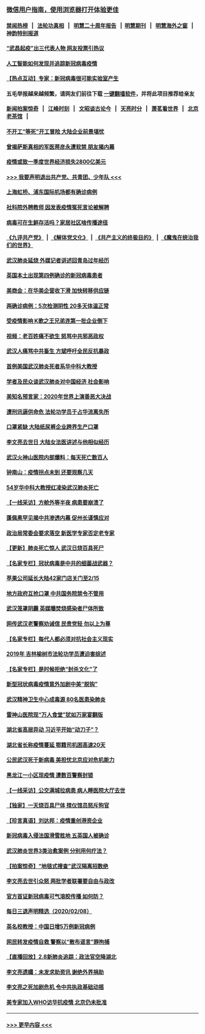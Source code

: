 ### [微信用户指南，使用浏览器打开体验更佳](https://github.com/gfw-breaker/banned-news1/blob/master/indexes/wechat-guide.md?t=0)
#### [禁闻热榜](热点新闻.md?t=0)  &nbsp;&nbsp;|&nbsp;&nbsp; [法轮功真相](https://github.com/gfw-breaker/truth/blob/master/README.md?t=0) &nbsp;&nbsp;|&nbsp;&nbsp; [明慧二十周年报告](https://github.com/gfw-breaker/mh-reports/blob/master/README.md?t=0) &nbsp;&nbsp;|&nbsp;&nbsp;[明慧期刊](https://github.com/gfw-breaker/mh-qikan) &nbsp;&nbsp;|&nbsp;&nbsp; [明慧海外之窗](https://github.com/gfw-breaker/mh-news/blob/master/README.md?t=0) &nbsp;&nbsp;|&nbsp;&nbsp; [神韵特别报道](https://github.com/gfw-breaker/mh-news/blob/master/shenyun.md?t=0)
#### [“武昌起疫”出三代表人物 网友投票引热议](../pages/nsc413/n11856402.md?t=02100533) 
#### [人工智能如何发现并追踪新冠病毒疫情](../pages/nsc413/n11856398.md?t=02100533) 
#### [【热点互动】专家：新冠病毒很可能实验室产生](../pages/nsc413/n11856378.md?t=02100533) 
#### 五毛举报越来越频繁，请网友们前往下载 [一键翻墙软件](https://github.com/gfw-breaker/ssr-accounts)，并将此项目推荐给亲友
#### [新闻拍案惊奇](https://github.com/gfw-breaker/banned-news1/blob/master/pages/link4.md) &nbsp;&nbsp;|&nbsp;&nbsp; [江峰时刻](https://github.com/gfw-breaker/banned-news1/blob/master/pages/link4.md) &nbsp;&nbsp;|&nbsp;&nbsp; [文昭谈古论今](https://github.com/gfw-breaker/banned-news1/blob/master/pages/link4.md) &nbsp;&nbsp;|&nbsp;&nbsp; [天亮时分](https://github.com/gfw-breaker/banned-news1/blob/master/pages/link4.md) &nbsp;&nbsp;|&nbsp;&nbsp; [萧茗看世界](https://github.com/gfw-breaker/banned-news1/blob/master/pages/link4.md) &nbsp;&nbsp;|&nbsp;&nbsp; [北京老茶馆](https://github.com/gfw-breaker/banned-news1/blob/master/pages/link4.md) &nbsp;&nbsp;|&nbsp;&nbsp; 
#### [不开工“等死”开工冒险 大陆企业前景堪忧](../pages/nsc413/n11856312.md?t=02100533) 
#### [曾揭萨斯真相的军医蒋彦永遭软禁 朋友揭内幕](../pages/nsc413/n11856342.md?t=02100533) 
#### [疫情或致一季度世界经济损失2800亿美元](../pages/nsc413/n11855639.md?t=02100533) 
#### [>>> 我要声明退出共产党、共青团、少年队 <<<](https://github.com/begood0513/goodnews/blob/master/quit/letter.md) 
#### [上海虹桥、浦东国际机场都有确诊病例](../pages/nsc413/n11856262.md?t=02100533) 
#### [社科院外聘教师 因发表疫情冤死言论被解聘](../pages/nsc413/n11856129.md?t=02100533) 
#### [病毒可在生鲜存活吗？家居社区啥传播途径](../pages/nsc413/n11856279.md?t=02100533) 
#### [《九评共产党》](https://github.com/begood0513/9ping.md/blob/master/README.md) &nbsp;|&nbsp; [《解体党文化》](../../../../jtdwh.md/blob/master/README.md)  &nbsp;|&nbsp; [《共产主义的终极目的》](../../../../gczydzjmd.md/blob/master/README.md) &nbsp;|&nbsp; [《魔鬼在统治我们的世界》](../../../../mgztzwmdsj.md/blob/master/README.md) 
#### [武汉肺炎延烧 外媒记者讲述回青岛过年经历](../pages/nsc413/n11856159.md?t=02100533) 
#### [英国本土出现第四例确诊的新冠病毒患者](../pages/nsc413/n11855930.md?t=02100533) 
#### [美商会：在华美企营收下滑 加快转移供应链](../pages/nsc413/n11855334.md?t=02100533) 
#### [两确诊病例：5次检测阴性 20多天体温正常](../pages/nsc413/n11855576.md?t=02100533) 
#### [受疫情影响 K歌之王兄弟连第一批企业倒下](../pages/nsc413/n11855001.md?t=02100533) 
#### [视频：老百姓痛不欲生 怒骂中共邪恶政权](../pages/nsc413/n11855080.md?t=02100533) 
#### [武汉人痛骂中共畜生 方斌呼吁全民反抗暴政](../pages/nsc413/n11855386.md?t=02100533) 
#### [首例美国武汉肺炎死者系华中科大教授](../pages/nsc413/n11855500.md?t=02100533) 
#### [学者及民众谈武汉肺炎对中国经济 社会影响](../pages/nsc413/n11855475.md?t=02100533) 
#### [美知名预言家：2020年世界上演善恶大决战](../pages/nsc413/n11855418.md?t=02100533) 
#### [遭刑讯逼供命危 法轮功学员于占华流离失所](../pages/nsc413/n11853979.md?t=02100533) 
#### [口罩紧缺 大陆纸尿裤企业跨界生产口罩](../pages/nsc413/n11854879.md?t=02100533) 
#### [李文亮去世日 大陆女法医讲述与他相似经历](../pages/nsc413/n11855213.md?t=02100533) 
#### [武汉火神山医院内部爆料：每天死亡数百人](../pages/nsc413/n11855017.md?t=02100533) 
#### [钟南山：疫情拐点未到 还要观察几天](../pages/nsc413/n11854504.md?t=02100533) 
#### [54岁华中科大教授红凌染武汉肺炎死亡](../pages/nsc413/n11854889.md?t=02100533) 
#### [【一线采访】方舱外等半夜 病患要崩溃了](../pages/nsc413/n11854786.md?t=02100533) 
#### [蓬佩奥罕见揭中共渗透内幕 促州长谨慎应对](../pages/nsc413/n11854685.md?t=02100533) 
#### [政治局常委会要求落空 新医学专家否定老专家](../pages/nsc413/n11852540.md?t=02100533) 
#### [【更新】肺炎死亡惊人 武汉日烧百具死尸](../pages/nsc413/n11801312.md?t=02100533) 
#### [【名家专栏】冠状病毒是中共的细菌战武器？](../pages/nsc413/n11854546.md?t=02100533) 
#### [苹果公司延长大陆42家门店关门至2/15](../pages/nsc413/n11854605.md?t=02100533) 
#### [地方政府互抢口罩 中共国务院禁令不管用](../pages/nsc413/n11854459.md?t=02100533) 
#### [武汉笼罩阴霾 英媒曝焚烧感染者尸体所致](../pages/nsc413/n11854482.md?t=02100533) 
#### [网传武汉老警察劝诫信 民贵党轻 勿以上为尊](../pages/nsc413/n11854494.md?t=02100533) 
#### [【名家专栏】每代人都必须对抗社会主义现实](../pages/nsc413/n11831412.md?t=02100533) 
#### [2019年 吉林榆树市法轮功学员遭迫害综述](../pages/nsc413/n11849574.md?t=02100533) 
#### [【名家专栏】是时候拒绝“封杀文化”了](../pages/nsc413/n11814093.md?t=02100533) 
#### [新型冠状病毒疫情意外加剧中美“脱钩”](../pages/nsc413/n11854475.md?t=02100533) 
#### [武汉精神卫生中心成毒源 80名医患染肺炎](../pages/nsc413/n11854415.md?t=02100533) 
#### [雷神山医院现“万人食堂”犹如万家宴翻版](../pages/nsc413/n11854454.md?t=02100533) 
#### [湖北省高层异动 习近平开始“动刀子”？](../pages/nsc413/n11854313.md?t=02100533) 
#### [湖北省长称疫情蔓延 鄂籍司机困高速20天](../pages/nsc413/n11854382.md?t=02100533) 
#### [公民武汉死于新病毒 美担忧北京应对危机能力](../pages/nsc413/n11854331.md?t=02100533) 
#### [黑龙江一小区现疫情 遭数百警察封锁](../pages/nsc413/n11854347.md?t=02100533) 
#### [【一线采访】公交满城拉病患 病人睡医院大厅去世](../pages/nsc413/n11854322.md?t=02100533) 
#### [【独家】一天烧百具尸体 殡仪馆员怒斥狗官](../pages/nsc413/n11853323.md?t=02100533) 
#### [【珍言真语】刘达邦：疫情重创港资企业](../pages/nsc413/n11854274.md?t=02100533) 
#### [新冠病毒入侵法国滑雪胜地 五英国人被确诊](../pages/nsc413/n11854307.md?t=02100533) 
#### [武汉肺炎世界3类治愈案例 分别用何疗法？](../pages/nsc413/n11854231.md?t=02100533) 
#### [【拍案惊奇】“地毯式搜查”武汉隔离招数绝](../pages/nsc413/n11853334.md?t=02100533) 
#### [李文亮去世引众怒 两批学者联署要自由与政改](../pages/nsc413/n11854100.md?t=02100533) 
#### [官方首证新冠病毒可气溶胶传播 如何防？](../pages/nsc413/n11854210.md?t=02100533) 
#### [每日三退声明精选（2020/02/08）](../pages/nsc413/n11854227.md?t=02100533) 
#### [英名校教授：中国日增5万例新冠病例](../pages/nsc413/n11854174.md?t=02100533) 
#### [网民转发疫情自救 警察以“散布谣言”罪拘捕](../pages/nsc413/n11854110.md?t=02100533) 
#### [【直播回放】2.8新肺炎追踪：政法官空降湖北](../pages/nsc413/n11854028.md?t=02100533) 
#### [李文亮遗孀：未发求助资讯 谢绝外界捐助](../pages/nsc413/n11854067.md?t=02100533) 
#### [李文亮之死加剧危机 令中共执政基础动摇](../pages/nsc413/n11854003.md?t=02100533) 
#### [美专家加入WHO访华抗疫情 北京仍未批准](../pages/nsc413/n11854043.md?t=02100533) 

----
#### [ >>> 更早内容 <<< ](../indexes/nsc413-earlier.md)
